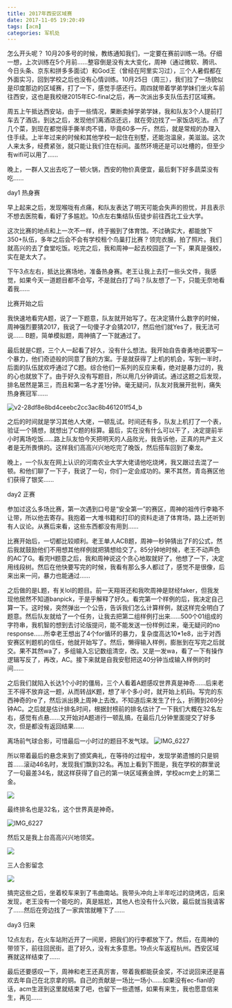 ```yaml
---
title: 2017年西安区域赛
date: 2017-11-05 19:20:49
tags: [acm]
categories: 军机处
---
```


怎么开头呢？
10月20多号的时候，教练通知我们，一定要在赛前训练一场。仔细一想，上次训练在5个月前……整容倒是没有太大变化，周神（通过微软、腾讯、今日头条、京东和拼多多面试）和God王（曾经在阿里实习过），三个人暑假都在外面实习，回到学校之后也没有心情训练。10月25日（周三），我们拉了一场貌似是印度那边的区域赛，打了一下，感觉手感还行。周四就带着学弟学妹们坐火车前往西安，这也是我校继2015年EC-final之后，再一次派出多支队伍去打区域赛。

周五上午抵达西安站，由于一些情况，果断卖掉学弟学妹，我和队友3个人提前打车去了酒店。到达之后，发现他们离酒店还远，就在旁边找了一家饭店吃法。点了几个菜，到现在都觉得手撕羊肉不错，毕竟60多一斤。然后，就是常规的办理入住手续。上半年过来的时候和其他学校一起住在别墅，还能泡温泉，美滋滋。这次人来太多，经费紧张，就只能让我们住在标间。虽然环境还是可以吐槽的，但至少有wifi可以用了……

晚上，一群人又出去吃了一顿火锅，西安的物价真便宜，最后剩下好多蔬菜没有吃……

day1 热身赛

早上起来之后，发现喉咙有点痛，和队友表达了明天可能会失声的担忧，并且表示不想去医院看，看好了多尴尬。10点左右集结队伍徒步前往西北工业大学。

这次比赛的地点和上一次不一样，终于搬到了体育馆。不过确实大，都能放下350+队伍，多年之后会不会有学校租个鸟巢打比赛？领完衣服，拍了照片。我们就高兴的去了食堂吃饭。吃完之后，我和周神一起去校园逛了一下，果真是强校，实在是太大了。

下午3点左右，抵达比赛场地，准备热身赛。老王让我上去打一些头文件，我感觉，如果今天一道题目都不会写，不是就白打了吗？队友想了一下，只能无奈地看着我……

比赛开始之后

我快速地看完A题，说了一下题意，队友就开始写了。在决定猜什么数字的时候，周神强烈要猜2017，我说了一句傻子才会猜2017，然后他们就Yes了，我无法可说……
B题，简单模拟题，周神搞了一下就通过了。

最后就是C题，三个人一起看了好久，没有什么想法。我开始自告奋勇地说要写一个暴力，他们奇迹般的同意了我的方案。于是就获得了上机的机会，写到一半时，后面的队伍就欢呼通过了C题。综合他们一系列的反应来看，绝对是暴力过的，我的心也就放下了。由于好久没有写题目，所以用几分钟调试。通过这题之后发现，排名居然是第三，而且和第一名才差1分钟。毫无疑问，队友对我展开批判，痛失热身赛冠军……

![v2-28df8e8bd4ceebc2cc3ac8b461201f54_b](http://media.xiang578.com/v2-28df8e8bd4ceebc2cc3ac8b461201f54_b.jpg)

之后的时间就是学习其他人大佬，一顿乱试。时间还有多，队友上机打了一个表，验证一个猜想，就想出了C题的标算。最后，实在没有什么可以干了，决定提前半小时离场吃饭……路上队友怕今天把明天的人品败光，我告诉他，正真的共产主义者是无所畏惧的。这样我们高高兴兴地吃完了晚饭，然后搭车回到了秦龙。

晚上，一个队友在网上认识的河南农业大学大佬请他吃烧烤，我又跟过去混了一顿。和他们聊了一下子，我说了一句，你们一定会成功的。果不其然，青岛赛区他们获得了银奖……

day2 正赛

参加过这么多场比赛，第一次遇到口号是“安全第一”的赛区，周神的祖传行李箱不让带，所以他去寄存。我抱着一大堆书籍和打印的资料走进了体育场，路上还听到有人议论。从赛后来看，这些东西都没有用到……

比赛开始后，一切都比较顺利。老王单人ACB题，周神一秒钟猜出了F的公式，然后我就鼓励他们不用想其他样例就把猜想给交了。85分钟地时候，老王不动声色的AC了G。看完H题意之后，我和周神说这个贪心地取就好了。他想了一下，决定用线段树。然后在他快要写完的时候，我看有那么多人都过了，感觉不是很像，后来出来一问，暴力也能通过……

之后做的是L题，有关lol的题目。前一天翔哥还和我吹周神是财经faker，但我发现他居然不知道banpick，于是乎解释了好久。看完第一个样例的后，我决定自己算一下。这时候，突然弹出一个公告，告诉我们怎么计算样例，就这样完全明白了题意。然后队友就给了一个任务，让我去把第二组样例打出来……500个01组成的字符串，我机智的想到去讨论版提问，能不能发送一份样例过来，毫无疑问的no response……所幸老王想出了4个for循环的暴力，复杂度高达10*1e8，出于对西安赛区判题机的信任，他就开始写了。然后，懒得输入样例，膨胀到在写完之后就交。果不其然wa了，多组输入忘记数组清空，改。又是一发wa，看了一下有操作逻辑写反了，再改，AC。接下来就是自我安慰把这40分钟当成输入样例的时间……

之后我们就陷入长达1个小时的僵局，三个人看着A题感叹世界真是神奇……后来老王不得不放弃这一题，从而转战K题，想了半个多小时，就开始上机码。写完的东西神奇的re了，然后派出换上周神上去改。不知道后来发生了什么，折腾到269分钟AC。之后就是估计排名时间，根据封榜前的排名估计了一下我们大概在32名左右，感觉有点悬……又开始对A题进行一顿乱搞，在最后几分钟里面提交了好多次，但是都没有返回结果……

离场前气球合影，可惜最后一小时过的题目不发气球。
![IMG_6227](http://media.xiang578.com/IMG_6227.JPG)

所以带着最后的悬念来到了颁奖典礼，在等待的过程中，发现学弟遗憾的只是铜首……滚动46名时，发现我们飘到32名。再加上看到下图是，我在学校的群里说了一句最差34名，就这样获得了自己的第一块区域赛金牌，学校acm史上的第二金。

![](http://media.xiang578.com/15098883232922.jpg)

最终排名也是32名，这个世界真是神奇。

![IMG_6227](http://media.xiang578.com/15098883805024.jpg)

然后又是我上台高高兴兴地领奖。

![](http://media.xiang578.com/15098884634419.jpg)

三人合影留念

![](http://media.xiang578.com/15098885107468.jpg)

搞完这些之后，坐着校车来到了韦曲南站。我带头冲向上半年吃过的烧烤店，后来发现，老王没有一个能吃的，真是尴尬，其他人也没有什么兴致，最后就当我请客了……然后在旁边找了一家宾馆就睡下了……

day3 归来

12点左右，在火车站附近开了一间房，把我们的行李都放下了。然后，在周神的带领下，前往回民街。逛了好久，没有太多意思。19点火车返程杭州。西安区域赛就这样结束了……

最后还要感叹一下，周神和老王还真厉害，带着我都能获金奖，不过说回来还是喜欢去年自己在北京拿的铜。自己的贡献是一场比一场小……如果没有ec-fianl的话，acm生涯到这里就结束了吧，也留下一些遗憾，如果有来生，我也愿意信来生，再见……






